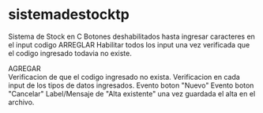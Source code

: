 # sistemadestocktp
Sistema de Stock en C
Botones deshabilitados hasta ingresar caracteres en el input codigo
ARREGLAR
Habilitar todos los input una vez verificada que el codigo ingresado todavia no existe.

AGREGAR  
Verificacion de que el codigo ingresado no exista.
Verificacion en cada input de los tipos de datos ingresados.
Evento boton "Nuevo"
Evento boton "Cancelar"
Label/Mensaje de "Alta existente" una vez guardada el alta en el archivo.
